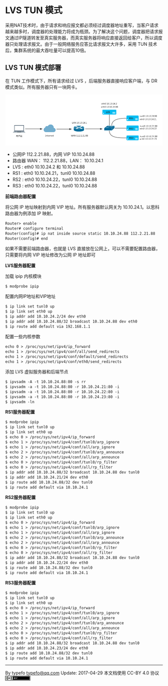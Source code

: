 # LVS TUN 模式

采用NAT技术时，由于请求和响应报文都必须经过调度器地址重写，当客户请求越来越多时，调度器的处理能力将成为瓶颈。为了解决这个问题，调度器把请求报文通过IP隧道转发至真实服务器，而真实服务器将响应直接返回给客户，所以调度器只处理请求报文。由于一般网络服务应答比请求报文大许多，采用 TUN 技术后，集群系统的最大吞吐量可以提高10倍。

## LVS TUN 模式部署

在 TUN 工作模式下，所有请求经过 LVS ，后端服务器直接响应客户端，与 DR 模式类似。所有服务器只有一块网卡。

![image](../img/lvs-tun.png)

- 公网IP 112.2.21.88，内网 VIP 10.10.24.88
- 路由器 WAN： 112.2.21.88，LAN： 10.10.24.1
- LVS : eth0 10.10.24.2 和 10.10.24.88
- RS1 : eth0 10.10.24.21，tunl0 10.10.24.88
- RS2 : eth0 10.10.24.22，tunl0 10.10.24.88
- RS3 : eth0 10.10.24.22，tunl0 10.10.24.88

**前端路由器配置**
   
将公网 IP 地址映射到内网 VIP 地址。所有服务器默认网关为 10.10.24.1。以思科路由器为例添加 IP 映射。
   
```
Router> enable
Router# configure terminal
Router(config)# ip nat inside source static 10.10.24.88 112.2.21.88
Router(config)# end
```
   
如果不需要前端路由器，也就是 LVS 直接放在公网上，可以不需要配置路由器，只需要将内网 VIP 地址修改为公网 IP 地址即可

**LVS服务器配置**

加载 ipip 内核模块

```
$ modprobe ipip
```

配置内网IP地址和VIP地址

```
$ ip link set tunl0 up
$ ip link set eth0 up
$ ip addr add 10.10.24.2/24 dev eth0
$ ip addr add 10.10.24.88/32 broadcast 10.10.24.88 dev eth0
$ ip route add default via 192.168.1.1
```

配置一些内核参数

```
echo 0 > /proc/sys/net/ipv4/ip_forward
echo 1 > /proc/sys/net/ipv4/conf/all/send_redirects
echo 1 > /proc/sys/net/ipv4/conf/default/send_redirects
echo 1 > /proc/sys/net/ipv4/conf/eth0/send_redirects
```

添加 LVS 虚拟服务器和后端节点

```
$ ipvsadm -A -t 10.10.24.88:80 -s rr
$ ipvsadm -a -t 10.10.24.88:80 -r 10.10.24.21:80 -i
$ ipvsadm -a -t 10.10.24.88:80 -r 10.10.24.22:80 -i
$ ipvsadm -a -t 10.10.24.88:80 -r 10.10.24.23:80 -i
$ ipvsadm -ln
```

**RS1服务器配置**

```
$ modprobe ipip
$ ip link set tunl0 up
$ ip link set eth0 up
$ echo 0 > /proc/sys/net/ipv4/ip_forward
$ echo 1 > /proc/sys/net/ipv4/conf/tunl0/arp_ignore
$ echo 1 > /proc/sys/net/ipv4/conf/all/arp_ignore
$ echo 2 > /proc/sys/net/ipv4/conf/tunl0/arp_announce
$ echo 2 > /proc/sys/net/ipv4/conf/all/arp_announce
$ echo 0 > /proc/sys/net/ipv4/conf/tunl0/rp_filter
$ echo 0 > /proc/sys/net/ipv4/conf/all/rp_filter
$ ip addr add 10.10.24.88/32 broadcast 10.10.24.88 dev tunl0
$ ip addr add 10.10.24.21/24 dev eth0
$ ip route add 10.10.24.88/32 dev tunl0
$ ip route add default via 10.10.24.1
```

**RS2服务器配置**

```
$ modprobe ipip
$ ip link set tunl0 up
$ ip link set eth0 up
$ echo 0 > /proc/sys/net/ipv4/ip_forward
$ echo 1 > /proc/sys/net/ipv4/conf/tunl0/arp_ignore
$ echo 1 > /proc/sys/net/ipv4/conf/all/arp_ignore
$ echo 2 > /proc/sys/net/ipv4/conf/tunl0/arp_announce
$ echo 2 > /proc/sys/net/ipv4/conf/all/arp_announce
$ echo 0 > /proc/sys/net/ipv4/conf/tunl0/rp_filter
$ echo 0 > /proc/sys/net/ipv4/conf/all/rp_filter
$ ip addr add 10.10.24.88/32 broadcast 10.10.24.88 dev tunl0
$ ip addr add 10.10.24.22/24 dev eth0
$ ip route add 10.10.24.88/32 dev tunl0
$ ip route add default via 10.10.24.1
```

**RS3服务器配置**

```
$ modprobe ipip
$ ip link set tunl0 up
$ ip link set eth0 up
$ echo 0 > /proc/sys/net/ipv4/ip_forward
$ echo 1 > /proc/sys/net/ipv4/conf/tunl0/arp_ignore
$ echo 1 > /proc/sys/net/ipv4/conf/all/arp_ignore
$ echo 2 > /proc/sys/net/ipv4/conf/tunl0/arp_announce
$ echo 2 > /proc/sys/net/ipv4/conf/all/arp_announce
$ echo 0 > /proc/sys/net/ipv4/conf/tunl0/rp_filter
$ echo 0 > /proc/sys/net/ipv4/conf/all/rp_filter
$ ip addr add 10.10.24.88/32 broadcast 10.10.24.88 dev tunl0
$ ip addr add 10.10.24.23/24 dev eth0
$ ip route add 10.10.24.88/32 dev tunl0
$ ip route add default via 10.10.24.1
```

----------------------------------------------------------------------------------------

By typefo typefo@qq.com Update: 2017-04-29 本文档使用 CC-BY 4.0 协议 ![by](../img/by.png)
